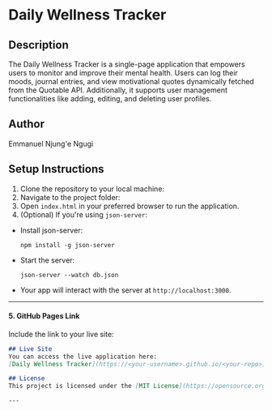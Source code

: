 # Daily Wellness Tracker
## Description
The Daily Wellness Tracker is a single-page application that empowers users to monitor and improve their mental health. Users can log their moods, journal entries, and view motivational quotes dynamically fetched from the Quotable API. Additionally, it supports user management functionalities like adding, editing, and deleting user profiles.
## Author
Emmanuel Njung'e Ngugi
## Setup Instructions
1. Clone the repository to your local machine:
2. Navigate to the project folder:
3. Open `index.html` in your preferred browser to run the application.
4. (Optional) If you're using `json-server`:
- Install json-server:
  ```
  npm install -g json-server
  ```
- Start the server:
  ```
  json-server --watch db.json
  ```
- Your app will interact with the server at `http://localhost:3000`.

---

#### **5. GitHub Pages Link**
Include the link to your live site:
```markdown
## Live Site
You can access the live application here:
[Daily Wellness Tracker](https://<your-username>.github.io/<your-repo>)

## License
This project is licensed under the [MIT License](https://opensource.org/licenses/MIT).

---



